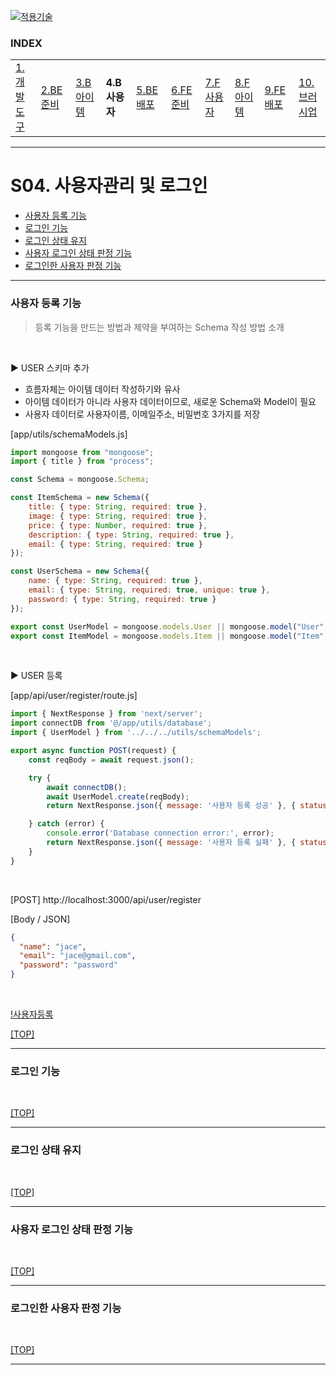 [nextjs15]: readme.md
[![적용기술](https://skillicons.dev/icons?i=pr,nextjs,ts,react,vercel)][nextjs15]
 
### INDEX

<table>
  <tr>
    <td><a href="small_01.md">1.개발도구   </a></td>
    <td><a href="small_02.md">2.BE준비    </a></td>
    <td><a href="small_03.md">3.B아이템   </a></td>
    <td><b href="small_04.md">4.B사용자   </b></td>
    <td><a href="small_05.md">5.BE배포    </a></td>
    <td><a href="small_06.md">6.FE준비    </a></td>
    <td><a href="small_07.md">7.F사용자   </a></td>
    <td><a href="small_08.md">8.F아이템   </a></td>
    <td><a href="small_09.md">9.FE배포    </a></td>
    <td><a href="small_10.md">10.브러시업  </a></td>
  </tr>
</table>

---
# S04. 사용자관리 및 로그인
- [사용자 등록 기능](#사용자-등록-기능)
- [로그인 기능](#로그인-기능)
- [로그인 상태 유지](#로그인-상태-유지)
- [사용자 로그인 상태 판정 기능](#사용자-로그인-상태-판정-기능)
- [로그인한 사용자 판정 기능](#로그인한-사용자-판정-기능)

---
### 사용자 등록 기능
> 등록 기능을 만드는 방법과 제약을 부여하는 Schema 작성 방법 소개
<br/>

▶️ USER 스키마 추가 <br/>
- 흐름자체는 아이템 데이터 작성하기와 유사
- 아이템 데이터가 아니라 사용자 데이터이므로, 새로운 Schema와 Model이 필요
- 사용자 데이터로 사용자이름, 이메일주소, 비밀번호 3가지를 저장

[app/utils/schemaModels.js]
```js
import mongoose from "mongoose";
import { title } from "process";

const Schema = mongoose.Schema;

const ItemSchema = new Schema({
    title: { type: String, required: true },
    image: { type: String, required: true },
    price: { type: Number, required: true },
    description: { type: String, required: true },
    email: { type: String, required: true }
});

const UserSchema = new Schema({
    name: { type: String, required: true },
    email: { type: String, required: true, unique: true },
    password: { type: String, required: true }
});

export const UserModel = mongoose.models.User || mongoose.model("User", UserSchema);
export const ItemModel = mongoose.models.Item || mongoose.model("Item", ItemSchema);

```
<br/>


▶️ USER 등록 <br/>

[app/api/user/register/route.js]
```js
import { NextResponse } from 'next/server';
import connectDB from '@/app/utils/database';
import { UserModel } from '../../../utils/schemaModels';

export async function POST(request) {
    const reqBody = await request.json();

    try {
        await connectDB();
        await UserModel.create(reqBody);
        return NextResponse.json({ message: '사용자 등록 성공' }, { status: 201 });

    } catch (error) {
        console.error('Database connection error:', error);
        return NextResponse.json({ message: '사용자 등록 실패' }, { status: 500 });
    }   
}
```
<br/>

[POST] http://localhost:3000/api/user/register   

[Body / JSON]
```json
{
  "name": "jace",
  "email": "jace@gmail.com",
  "password": "password"
}
```
<br/>

[!사용자등록](./images/s04_register_user.png)
<br>


[[TOP]](#index)

---
### 로그인 기능

<br/>

[[TOP]](#index)

---
### 로그인 상태 유지 

<br/>

[[TOP]](#index)

---
### 사용자 로그인 상태 판정 기능

<br/>

[[TOP]](#index)

---
### 로그인한 사용자 판정 기능

<br/>

[[TOP]](#index)

---
